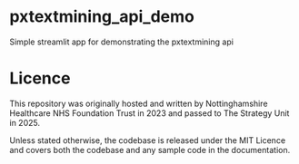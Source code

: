 # pxtextmining_api_demo
Simple streamlit app for demonstrating the pxtextmining api

# Licence
This repository was originally hosted and written by Nottinghamshire Healthcare NHS Foundation Trust in 2023 and passed to The Strategy Unit in 2025.

Unless stated otherwise, the codebase is released under the MIT Licence and covers both the codebase and any sample code in the documentation.
